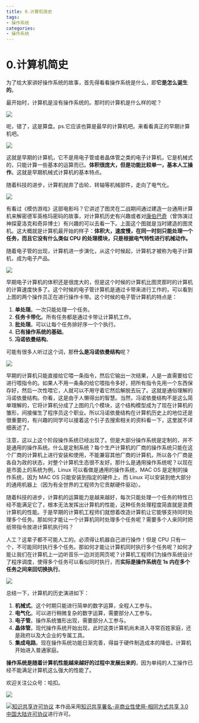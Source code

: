 ```yaml
---
title: 0.计算机简史
tags: 
- 操作系统
categories:
- 操作系统
---
```


# 0.计算机简史
为了给大家讲好操作系统的故事，首先得看看操作系统是什么，即**它是怎么诞生的**。

最开始时，计算机是没有操作系统的。那时的计算机是什么样的呢？

![](https://i.loli.net/2021/03/12/j2PkVXu356J1ipm.jpg)

呃，错了，这是算盘。ps.它应该也算是最早的计算机吧。来看看真正的早期计算机吧。

![](https://i.loli.net/2021/03/12/1rCDlgkb3i4RHGu.jpg)

这就是早期的计算机，它不是用电子管或者晶体管之类的电子计算机，它是机械式的，只能计算一些基本的运算而已。**体积很庞大，但是功能比较单一，基本人工操作**。这就是早期机械式计算机的基本特点。

随着科技的进步，计算机抛弃了齿轮、转轴等机械部件，走向了电气化。

![](https://i.loli.net/2021/03/12/bR2MuzQBl5IGAtw.jpg)

有看过《模仿游戏》这部电影吗？它讲述了图灵在二战期间通过建造一台通用计算机来解密德军英格玛密码的故事，对计算机历史有兴趣或者对[康伯巴奇](https://baike.baidu.com/item/本尼迪克特·康伯巴奇)（曾饰演过神探夏洛克和奇异博士）有兴趣的可以去看一下。上面这个图就是当时建造的图灵机。这大概就是计算机最开始的样子：**体积大，速度慢，在同一时刻只能处理一个任务，而且它没有什么类似 CPU 的处理模块，只是根据电气特性进行机械动作。**

随着电子管的出现，计算机进一步演化，从这个时候起，计算机才被称为电子计算机，成为电子产品。

![](https://i.loli.net/2021/03/12/5lrS9jkdftZ7ebY.jpg)

早期电子计算机的体积还是很庞大的，但是这个时候的计算机比图灵那时的计算机的计算速度快多了。这个时候的电子管计算机是通过卡带来进行工作的，可以看到上图的两个操作员正在进行操作卡带。这个时候的电子管计算机的特点是：

1. **单处理**。一次只能处理一个任务。
2. **任务卡带化**。所有任务都是通过卡带让计算机工作。
3. **批处理**。可以让每个任务排好序一个个执行。
4. **已有操作系统的基础**。
5. **冯诺依曼结构**。

可能有很多人听过这个词，那**什么是冯诺依曼结构**呢？

![](https://i.loli.net/2021/03/12/KutJc4ImN89W315.jpg)

早期的计算机只能直接给它喂一条指令，然后它输出一次结果，人是一直需要给它进行喂指令的。如果人不用一条条的给它喂指令多好，把所有指令先用一个东西保存好，然后一次性喂它，人就可以不用守着它然后解脱去玩了。这就是通俗理解的冯诺依曼结构。你看，这是由于人懒得出的智慧。当然，冯诺依曼结构不是这么简单理解的，它将计算机分成了上图的几个模块，这个结构模型成为了现在计算机的雏形，间接催生了程序员这个职业。所以冯诺依曼结构在计算机历史上的地位还是很重要的，有兴趣的同学可以接着这个引子去搜索相关的资料看一下，这里就不详细表述了。

注意，这以上这个阶段操作系统已经出现了。但是大部分操作系统是定制的，并不是通用的操作系统。什么是定制系统？每个生产计算机的厂商的操作系统只能在这个厂商的计算机上进行安装和使用，不能兼容其他厂商的计算机，所以各个厂商是各自为政的状态，对整个计算机生态很不友好。那什么是通用操作系统呢？以现在是市面上的系统为例，Linux 可以看做是通用的操作系统，MAC OS 是定制的操作系统，因为 MAC OS 只能安装到指定的硬件上，而 Linux 可以安装到绝大部分的通用机器上（因为有全世界的工程师为它贡献硬件驱动）。

随着科技的进步，计算机的运算能力是越来越好，每次只能处理一个任务的特性已经不能满足它了，根本无法发挥出计算机的性能，这种任务处理程度简直就是浪费计算机的性能。于是早期的计算机工程师们就想着改造计算机让它能够支持同时处理多个任务。那如何才能让一个计算机同时处理多个任务呢？需要多个人来同时把纸带指令放进计算机执行吗？

人工？这辈子都不可能人工的。必须得让机器自己进行操作！但是 CPU 只有一个，不可能同时执行多个任务。那如何才能让计算机同时执行多个任务呢？如何才能让我们在计算机上一边听音乐一边浏览网页呢？计算机工程师们为操作系统设计了程序调度，使得多个任务可以看似同时执行，而**实际是操作系统在 1s 内在多个任务之间来回切换执行**。

![](https://i.loli.net/2021/03/12/sdHOa4ih9S5BlJQ.jpg)

总结一下，计算机的历史演进如下：

1. **机械式**。这个时期只能进行简单的数字运算，全程人工参与。
2. **电气化**。可以进行稍微复杂的数字运算，需要部分人工参与。
3. **电子管**。操作系统雏形出现，需要部分人工参与。
4. **晶体管**。现代操作系统开始出现，此时这类计算机尚未进入寻常百姓家庭，还是政府以及大企业的专属工具。
5. **集成电路**。现在操作系统功能日渐完善，得益于硬件制造成本的降低，计算机开始进入普通家庭。

**操作系统是随着计算机性能越来越好的过程中发展出来的**，因为单纯的人工操作已经不能满足计算机这么强大的性能了。



欢迎关注公众号：哈扣。

![](https://i.loli.net/2021/03/12/Tt3uBvRqDQarMI2.jpg)

<a rel="license" href="http://creativecommons.org/licenses/by-nc-sa/3.0/cn/"><img alt="知识共享许可协议" style="border-width:0" src="https://i.creativecommons.org/l/by-nc-sa/3.0/cn/80x15.png" /></a> 本作品采用<a rel="license" href="http://creativecommons.org/licenses/by-nc-sa/3.0/cn/">知识共享署名-非商业性使用-相同方式共享 3.0 中国大陆许可协议</a>进行许可。